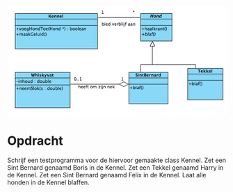 ![alt](../Images/Honden-Kennel.PNG)

# Opdracht

Schrijf een testprogramma voor de hiervoor gemaakte class Kennel.
Zet een Sint Bernard genaamd Boris in de Kennel.
Zet een Tekkel genaamd Harry in de Kennel.
Zet een Sint Bernard genaamd Felix in de Kennel.
Laat alle honden in de Kennel blaffen.
